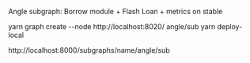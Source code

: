 Angle subgraph: Borrow module + Flash Loan + metrics on stable

yarn graph create --node http://localhost:8020/ angle/sub
yarn deploy-local

http://localhost:8000/subgraphs/name/angle/sub
